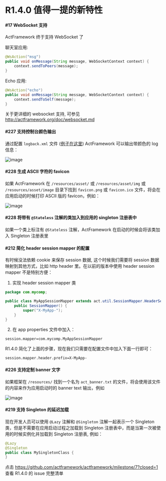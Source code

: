 # R1.4.0 值得一提的新特性

<a name="i17"></a>
#### #17 WebSocket 支持

ActFramework 终于支持 WebSocket 了

聊天室应用:

```java
@WsAction("msg")
public void onMessage(String message, WebSocketContext context) {
    context.sendToPeers(message);
}
```

Echo 应用:

```java
@WsAction("echo")
public void onMessage(String message, WebSocketContext context) {
    context.sendToSelf(message);
}
```

关于更详细的 websocket 支持, 可参见 http://actframework.org/doc/websocket.md

<a name="i227"></a>
#### #227 支持控制台颜色输出

通过配置 `logback.xml` 文件 ([例子在这里](https://gist.github.com/greenlaw110/ac76d69df802dc7da5d2315e0e8df954)) ActFramework 可以输出带颜色的 log 信息：

![image](https://user-images.githubusercontent.com/216930/27064441-b4fa45ba-503a-11e7-859a-cb5456c7bb40.png)

<a name="i228"></a>
#### #228 生成 ASCII 字符的 favicon

如果 ActFramework 在 `/resources/asset/` 或 `/resources/asset/img` 或 `/resources/asset/image` 目录下找到 `favicon.png` 或 `favicon.ico` 文件，将会在应用启动的时候打印 ASCII 版的 favicon，例如：

![image](https://user-images.githubusercontent.com/216930/27064721-27e0fe10-503c-11e7-95fc-2c5004f84672.png)

<a name="i220"></a>
#### #228 将带有 `@Stateless` 注解的类加入到应用的 singleton 注册表中

如果一个类上标注有 `@Stateless` 注解，ActFramework 在启动的时候会将该类加入 Singleton 注册表里

<a name="i212"></a>
#### #212 简化 header session mapper 的配置

有时候没法依赖 cookie 来保存 session 数据, 这个时候我们需要将 session 数据映射到其他方式，比如 http header 里。在以前的版本中使用 header session mapper 不是特别方便：

1. 实现 header session mapper 类

```java
package com.mycomp;

public class MyAppSessionMapper extends act.util.SessionMapper.HeaderSessionMapper {
    public SessionMapper() {
        super("X-MyApp-");
    }
}
```

2. 在 app properties 文件中加入：

```
session.mapper=com.mycomp.MyAppSessionMapper
```

R1.4.0 简化了上面的步骤，现在我们只需要在配置文件中加入下面一行即可：

```
session.mapper.header.prefix=X-MyApp-
```

<a name="i226"></a>
#### #226 支持定制 banner 文字

如果框架在 `/resources/` 找到一个名为 `act_banner.txt` 的文件，将会使用该文件的内容来作为应用启动时的 banner text 输出，例如

![image](https://user-images.githubusercontent.com/216930/27065574-6ff589aa-5041-11e7-8806-1c2c76e7d996.png)

<a name="i219"></a>
#### #219 支持 Singleton 的延迟加载

现在开发人员可以使用 `@Lazy` 注解和 `@Singleton` 注解一起表示一个 Singleton 类，但是不需要在应用启动过程之加载到 Singleton 注册表中，而是当第一次被使用的时候实例化并加载到 Singleton 注册表, 例如：

```java
@Lazy
@Singleton
public class MySingletonClass {
}
```

点击 https://github.com/actframework/actframework/milestone/7?closed=1 查看 R1.4.0 的 issue 完整清单

